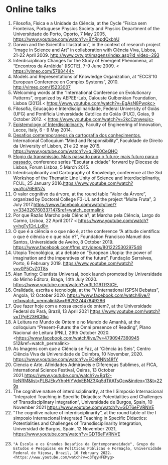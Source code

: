 # Online talks

1. Filosofia, Física e a Unidade da Ciência, at the Cycle “Física sem Fronteiras, Portuguese Physics Society and Physics Department of the Universitdade do Porto, Oporto, 7 May 2005, <https://www.youtube.com/watch?v=BYRnpdQxbhU>
2. Darwin and the Scientific Illustration”, in the context of research project “Image in Science and Art” in collaboration with Ciência Viva, Lisboa, 21-22 April 2009. <http://www.cvtv.pt/imagens/index.asp?id_video=293>
3. Interdisciplinary Changes for the Study of Emergent Phenomena, at “Encontros da Arrábida” (ISCTE), 7-9 June 2009. < https://vimeo.com/5788444>
4. Models and Representations of Knowledge Organization, at “ECCS'10 European Conference on Complex Systems”, 2010. <http://vimeo.com/15233007>
5. Welcoming words at the “International Conference on Evolutionary Patterns”, organized by AEPEE-Lab, Calouste Gulbenkian Foundation, Lisboa (2013).< https://www.youtube.com/watch?v=EgAsN8Pwqkc>
6. Filosofia, Educação e Interdisciplinaridade, Federal University of Goiás (UFG) and Pontifícia Universidade Católica de Goiás (PUC), Goias, 9 October 2012. < https://www.youtube.com/watch?v=2kcCznweujs>
7. [Epistemology of Interdisciplinarity](https://www.youtube.com/watch?v=jLKlGGCxf_Y), Faculty of Engineering of Innovation, Lecce, Italy, 6 - 9 May 2014. 
8. [Desafios contemporaneos da cartografia dos conhecimentos](https://www.youtube.com/watch?v=q_RK0CeQHO), International Colloquium “Mind and Responsibility”, Faculdade de Direito da University of Lisbon, 21 e 22 may 2015. https://www.youtube.com/watch?v=q_RK0CeQHO
9. [Elogio da transmissão. Mais passado para o futuro; mais futuro para o passado](https://www.bing.com/videos/search?q=O+Elogio+Da+Transmissao+Olga+Pombo+Video+YouTube&&view=detail&mid=2F46F9C142680DDF45BC2F46F9C142680DDF45BC&&FORM=VRDGAR&ru=%2Fvideos%2Fsearch%3Fq%3DO%2BElogio%2BDa%2BTransmissao%2BOlga%2BPombo%2BVideo%2BYouTube%26FORM%3DVDMHRS), conference series "Escutar a cidade" forward by Diocese de Lisboa, Forum Lisboa, 5 March 2015.
10. Interdisciplinarity and Cartography of Knowledge, conference at the 3rd Workshop of the Thematic Line Unity of Science and Interdisciplinarity, FCUL, 25 January 2016.<https://www.youtube.com/watch?v=aYci76E6N7s>
11. O valor cognitivo da árvore, at the round table “Valor da Árvore”, organized by Doctoral College F3-UL and the project “Muita Fruta”, 3 July 2017.<https://www.facebook.com/watch/live/?v=334326760337147&ref=watch_permalink>
12. Por que Razão Marcho pela Ciência?, at Marcha pela Ciência, Largo do Carmo,  Lisboa, 22 April 2017 
< https://www.youtube.com/watch?v=hgTy1DrLLd0>
13. O que é a ciência e o que não é, at the conference “A atitude científica: o que é ciência e o que não é?”, Foundation Francisco Manuel dos Santos, Universidade de Aveiro, 8 October 2019.
<https://www.facebook.com/ffms.pt/videos/801222530297548>
14. Utopia Tecnológica, at a debate on “European Utopia: the power of imagination and the imperatives of the future”, Fundação Serralves, Porto, 6 February 2019. <https://www.youtube.com/watch?v=v0P5CvZ0T8s>
15. Alan Turing: Cientista Universal, book launch promoted by Universidade do Minho Editora, Braga, 14th July 2020.  
<https://www.youtube.com/watch?v=3L1G9TR3tCE>,
16. Oralidade, escrita e tecnologia, at the “V International ISPSN Debates”, Angola, 12 October 2020.
<https://www.facebook.com/watch/live/?ref=watch_permalink&v=992927447849286>
17. Que fazer hoje com a nossa escola de ontem?, at the Universidade Federal do Pará, Brazil, 13 April 2021 <https://www.youtube.com/watch?v=TPgE23HCRkc>
18. A Leitura no Mundo de Ontem e no Mundo de Amanhã, at the colloquium “Present-Future: the Omni presence of Reading”, Plano Nacional de Leitura (PNL), 29th October 2020. 
<https://www.facebook.com/watch/live/?v=4790947360945	512&ref=watch_permalink>
19. As Imagens com que a Ciência se Faz, at ”Ciência às Seis”, Centro Ciência Viva da Universidade de Coimbra, 10 November, 2020. <https://www.youtube.com/watch?v=EOeRNNt48fY>
20. Ciencia e Arte. Afinidades Admiráveis e Diferenças Sublimes, at FICA, International Science Festival, Oeiras, 13 October 2021.<https://www.youtube.com/watch?v=Bq12-IleNRM&list=PLBJEkvYhpHiYVdxEBNZ3Xq5dTitATsOcw&index=13&t=229s>
21. The cognitive nature of interdisciplinarity, at the I Simposio Internacional “Integrated Teaching in Specific Didactics: Potentialities and Challenges of Transdisciplinary Integration”, Universidade de Burgos, Spain, 10 November 2021 <https://www.youtube.com/watch?v=GDT6eFVRNVE>
22. ”The cognitive nature of interdisciplinarity”, at the round table of the I simposio Internacional Integrated Teaching in Specific Didactics: Potentialities and Challenges of Transdisciplinarity Integration, Universidad de Burgos, Spain, 12 November 2021, <https://www.youtube.com/watch?v=GDT6eFVRNVE>
23. 	"A Escola e os Grandes Desafios da Contemporaneidade", Grupo de Estudos e Pesquisas em Políticas Públicas e Formação, Universidade Federal de Viçosa, Brazil, 10 february 2022. <https://www.youtube.com/watch?v=q3TqyHFEMyg>


